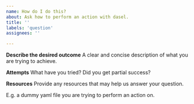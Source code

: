 ```yaml
---
name: How do I do this?
about: Ask how to perform an action with dasel.
title: ''
labels: 'question'
assignees: ''

---
```


**Describe the desired outcome**
A clear and concise description of what you are trying to achieve.

**Attempts**
What have you tried? Did you get partial success?

**Resources**
Provide any resources that may help us answer your question.

E.g. a dummy yaml file you are trying to perform an action on.
